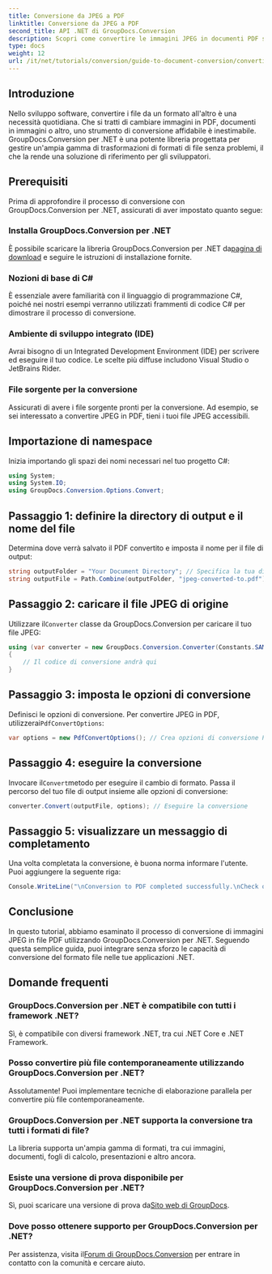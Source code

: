 ```yaml
---
title: Conversione da JPEG a PDF
linktitle: Conversione da JPEG a PDF
second_title: API .NET di GroupDocs.Conversion
description: Scopri come convertire le immagini JPEG in documenti PDF senza sforzo con GroupDocs.Conversion per .NET. Questa guida completa ti guida attraverso i prerequisiti, frammenti di codice essenziali.
type: docs
weight: 12
url: /it/net/tutorials/conversion/guide-to-document-conversion/converting-jpeg-to-pdf/
---
```

## Introduzione

Nello sviluppo software, convertire i file da un formato all'altro è una necessità quotidiana. Che si tratti di cambiare immagini in PDF, documenti in immagini o altro, uno strumento di conversione affidabile è inestimabile. GroupDocs.Conversion per .NET è una potente libreria progettata per gestire un'ampia gamma di trasformazioni di formati di file senza problemi, il che la rende una soluzione di riferimento per gli sviluppatori.

## Prerequisiti
Prima di approfondire il processo di conversione con GroupDocs.Conversion per .NET, assicurati di aver impostato quanto segue:

### Installa GroupDocs.Conversion per .NET
 È possibile scaricare la libreria GroupDocs.Conversion per .NET da[pagina di download](https://releases.groupdocs.com/conversion/net/) e seguire le istruzioni di installazione fornite.

### Nozioni di base di C#
È essenziale avere familiarità con il linguaggio di programmazione C#, poiché nei nostri esempi verranno utilizzati frammenti di codice C# per dimostrare il processo di conversione.

### Ambiente di sviluppo integrato (IDE)
Avrai bisogno di un Integrated Development Environment (IDE) per scrivere ed eseguire il tuo codice. Le scelte più diffuse includono Visual Studio o JetBrains Rider.

### File sorgente per la conversione
Assicurati di avere i file sorgente pronti per la conversione. Ad esempio, se sei interessato a convertire JPEG in PDF, tieni i tuoi file JPEG accessibili.

## Importazione di namespace
Inizia importando gli spazi dei nomi necessari nel tuo progetto C#:

```csharp
using System;
using System.IO;
using GroupDocs.Conversion.Options.Convert;
```

## Passaggio 1: definire la directory di output e il nome del file
Determina dove verrà salvato il PDF convertito e imposta il nome per il file di output:

```csharp
string outputFolder = "Your Document Directory"; // Specifica la tua directory
string outputFile = Path.Combine(outputFolder, "jpeg-converted-to.pdf"); // Imposta il nome del file di output
```

## Passaggio 2: caricare il file JPEG di origine
 Utilizzare il`Converter` classe da GroupDocs.Conversion per caricare il tuo file JPEG:

```csharp
using (var converter = new GroupDocs.Conversion.Converter(Constants.SAMPLE_JPEG))
{
    // Il codice di conversione andrà qui
}
```

## Passaggio 3: imposta le opzioni di conversione
 Definisci le opzioni di conversione. Per convertire JPEG in PDF, utilizzerai`PdfConvertOptions`:

```csharp
var options = new PdfConvertOptions(); // Crea opzioni di conversione PDF
```

## Passaggio 4: eseguire la conversione
 Invocare il`Convert`metodo per eseguire il cambio di formato. Passa il percorso del tuo file di output insieme alle opzioni di conversione:

```csharp
converter.Convert(outputFile, options); // Eseguire la conversione
```

## Passaggio 5: visualizzare un messaggio di completamento
Una volta completata la conversione, è buona norma informare l'utente. Puoi aggiungere la seguente riga:

```csharp
Console.WriteLine("\nConversion to PDF completed successfully.\nCheck output in {0}", outputFolder);
```

## Conclusione
In questo tutorial, abbiamo esaminato il processo di conversione di immagini JPEG in file PDF utilizzando GroupDocs.Conversion per .NET. Seguendo questa semplice guida, puoi integrare senza sforzo le capacità di conversione del formato file nelle tue applicazioni .NET.

## Domande frequenti

### GroupDocs.Conversion per .NET è compatibile con tutti i framework .NET?
Sì, è compatibile con diversi framework .NET, tra cui .NET Core e .NET Framework.

### Posso convertire più file contemporaneamente utilizzando GroupDocs.Conversion per .NET?
Assolutamente! Puoi implementare tecniche di elaborazione parallela per convertire più file contemporaneamente.

### GroupDocs.Conversion per .NET supporta la conversione tra tutti i formati di file?
La libreria supporta un'ampia gamma di formati, tra cui immagini, documenti, fogli di calcolo, presentazioni e altro ancora.

### Esiste una versione di prova disponibile per GroupDocs.Conversion per .NET?
 Sì, puoi scaricare una versione di prova da[Sito web di GroupDocs](https://releases.groupdocs.com/).

### Dove posso ottenere supporto per GroupDocs.Conversion per .NET?
 Per assistenza, visita il[Forum di GroupDocs.Conversion](https://forum.groupdocs.com/c/conversion/11) per entrare in contatto con la comunità e cercare aiuto.